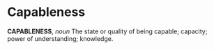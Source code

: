 # Capableness

**CAPABLENESS**, _noun_ The state or quality of being capable; capacity; power of understanding; knowledge.